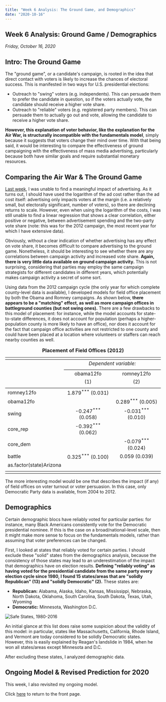 ```yaml
---
title: "Week 6 Analysis: The Ground Game, and Demographics"
date: "2020-10-16"
---
```


## Week 6 Analysis: Ground Game / Demographics
*Friday, October 16, 2020*

## Intro: The Ground Game
The "ground game", or a candidate's campaign, is rooted in the idea that direct contact with voters is likely to increase the chances of electoral success. This is manifested in two ways for U.S. presidential elections: 

- Outreach to "swing" voters (e.g. independents). This can persuade them to prefer the candidate in question, so if the voters actually vote, the candidate should receive a higher vote share.
- Outreach to "reliable" voters (e.g. registered party members). This can persuade them to actually go out and vote, allowing the candidate to receive a higher vote share. 

**However, this explanation of voter behavior, like the explanation for the Air War, is structurally incompatible with the fundamentals model**, simply because it suggests that voters change their mind over time. With that being said, it would be interesting to compare the effectiveness of ground campaigning with the effectiveness of mass media advertising, particularly because both have similar goals and require substantial monetary resources.

## Comparing the Air War & The Ground Game
[Last week](https://yanxifang.github.io/Gov-1347/2020/10/09/Week-Five-Predictions.html), I was unable to find a meaningful impact of advertising. As it turns out, I should have used the logarithm of the ad cost rather than the ad cost itself: advertising only impacts voters at the margin (i.e. a relatively small, but electorally significant, number of voters), so there are declining returns to scale. However, even when using the logarithm of the costs, I was still unable to find a linear regression that shows a clear correlation, either positive or negative, between advertisement spending and the two-party vote share (note: this was for the 2012 campaign, the most recent year for which I have extensive data).

Obviously, without a clear indication of whether advertising has any effect on vote share, it becomes difficult to compare advertising to the ground game. Nonetheless, it should be interesting to see whether there are any correlations between campaign activity and increased vote share. **Again, there is very little data available on ground campaign activity.** This is not surprising, considering that parties may employ the same campaign strategists for different candidates in different years, which potentially makes campaign activity a secret of some sort.

Using data from the 2012 campaign cycle (the only year for which complete county-level data is available), I developed models for field office placement by both the Obama and Romney campaigns. As shown below, **there appears to be a "matching" effect, as well as more campaign offices in battleground counties (but not swing ones).** There are a few drawbacks to this model of placement: for instance, while the model accounts for state-to-state differences, it does not account for population (perhaps a higher-population county is more likely to have an office), nor does it account for the fact that campaign office activities are not restricted to one county and could have been placed at a location where volunteers or staffers can reach nearby counties as well.

<table style="text-align:center"><caption><strong>Placement of Field Offices (2012)</strong></caption>
<tr><td colspan="3" style="border-bottom: 1px solid black"></td></tr><tr><td style="text-align:left"></td><td colspan="2"><em>Dependent variable:</em></td></tr>
<tr><td></td><td colspan="2" style="border-bottom: 1px solid black"></td></tr>
<tr><td style="text-align:left"></td><td>obama12fo</td><td>romney12fo</td></tr>
<tr><td style="text-align:left"></td><td>(1)</td><td>(2)</td></tr>
<tr><td colspan="3" style="border-bottom: 1px solid black"></td></tr><tr><td style="text-align:left">romney12fo</td><td>1.879<sup>***</sup> (0.031)</td><td></td></tr>
<tr><td style="text-align:left">obama12fo</td><td></td><td>0.289<sup>***</sup> (0.005)</td></tr>
<tr><td style="text-align:left">swing</td><td>-0.247<sup>***</sup> (0.058)</td><td>-0.031<sup>***</sup> (0.010)</td></tr>
<tr><td style="text-align:left">core_rep</td><td>-0.392<sup>***</sup> (0.062)</td><td></td></tr>
<tr><td style="text-align:left">core_dem</td><td></td><td>-0.079<sup>***</sup> (0.024)</td></tr>
<tr><td style="text-align:left">battle</td><td>0.325<sup>***</sup> (0.100)</td><td>0.059 (0.039)</td></tr>
<tr><td style="text-align:left">as.factor(state)Arizona</td><td></td><td></td></tr>
<tr><td colspan="3" style="border-bottom: 1px solid black"></td></tr><tr><td colspan="3" style="border-bottom: 1px solid black"></td></tr></table>

The more interesting model would be one that describes the impact (if any) of field offices on voter turnout or voter persuasion. In this case, only Democratic Party data is available, from 2004 to 2012. 

## Demographics
Certain demographic blocs have reliably voted for particular parties: for instance, many Black Americans consistently vote for the Democratic presidential nominee. If this is the case on a broad/national-level scale, then it might make more sense to focus on the fundamentals models, rather than assuming that voter preferences can be changed.

First, I looked at states that reliably voted for certain parties. I should exclude these "solid" states from the demographics analysis, because the consistency of those states may lead to an underestimation of the impact that demographics have on election results. **Defining "reliably voting" as having voted for the presidential candidate from the same party every election cycle since 1980, I found 15 states/areas that are "solidly Republican" (13) and "solidly Democratic" (2).** These states are:

- **Republican:** Alabama, Alaska, Idaho, Kansas, Mississippi, Nebraska, North Dakota, Oklahoma, South Carolina, South Dakota, Texas, Utah, Wyoming
- **Democratic:** Minnesota, Washington D.C.

![Safe States, 1980-2016](https://yanxifang.github.io/Gov-1347/images/safe_states_historical.png)

An initial glance at this list does raise some suspicion about the validity of this model: in particular, states like Massachusetts, California, Rhode Island, and Vermont are today considered to be solidly Democratic states. However, this is easily explained by Reagan's landslide in 1984, when he won all states/areas except Minnesota and D.C.

After excluding these states, I analyzed demographic data.

## Ongoing Model & Revised Prediction for 2020
This week, I also revisited my ongoing model.

Click [here](https://yanxifang.github.io/Gov-1347) to return to the front page.
